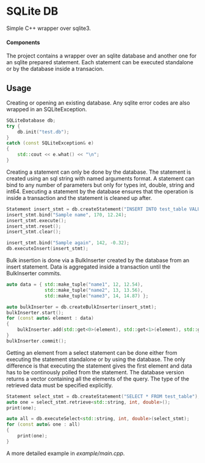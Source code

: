 # SQLite DB
Simple C++ wrapper over sqlite3.

#### Components
The project contains a wrapper over an sqlite database and another one for an sqlite prepared statement. Each statement can be executed standalone or by the database inside a transacion. 

## Usage
Creating or opening an existing database. Any sqlite error codes are also wrapped in an SQLiteException.
```cpp
SQLiteDatabase db;
try {
    db.init("test.db");
}
catch (const SQLiteException& e)
{
    std::cout << e.what() << "\n";
}
```
Creating a statement can only be done by the database. The statement is created using an sql string with named arguments format. 
A statement can bind to any number of parameters but only for types int, double, string and int64.
Executing a statement by the database ensures that the operation is inside a transaction and the statement is cleaned up after.
```cpp
Statement insert_stmt = db.createStatement("INSERT INTO test_table VALUES(@name, @id, @price);");
insert_stmt.bind("Sample name", 170, 12.24);
insert_stmt.execute();
insert_stmt.reset();
insert_stmt.clear();

insert_stmt.bind("Sample again", 142, -0.32);
db.executeInsert(insert_stmt);
```
Bulk insertion is done via a BulkInserter created by the database from an insert statement. Data is aggregated inside a transaction until the BulkInserter commits.
```cpp
auto data = { std::make_tuple("name1", 12, 12.54),
              std::make_tuple("name2", 13, 13.56),
              std::make_tuple("name3", 14, 14.87) };

auto bulkInserter = db.createBulkInserter(insert_stmt);
bulkInserter.start();
for (const auto& element : data)
{
    bulkInserter.add(std::get<0>(element), std::get<1>(element), std::get<2>(element));
}
bulkInserter.commit();
```
Getting an element from a select statement can be done either from executing the statement standalone or by using the database. The only difference is that executing the statement gives the first element and data has to be continously polled from the statement. The database version returns a vector containing all the elements of the query. The type of the retrieved data must be specified explicitly.
```cpp
Statement select_stmt = db.createStatement("SELECT * FROM test_table");
auto one = select_stmt.retrieve<std::string, int, double>();
print(one);

auto all = db.executeSelect<std::string, int, double>(select_stmt);
for (const auto& one : all)
{
    print(one);
}
```
A more detailed example in *example/main.cpp*.